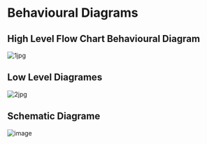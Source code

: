 # **Behavioural Diagrams**

## High Level Flow Chart Behavioural Diagram

![1jpg](https://user-images.githubusercontent.com/101035658/168073380-9a1d371b-652d-4c0b-95d1-38a2409ddc3d.jpeg)


## Low Level Diagrames

![2jpg](https://user-images.githubusercontent.com/101035658/168073454-579abafc-cd4b-49d6-aaff-b8b1665c77f4.jpeg)

## **Schematic Diagrame**

![image](https://user-images.githubusercontent.com/101035721/168410775-7d0c6384-56ed-4957-b64e-789317acf299.png)